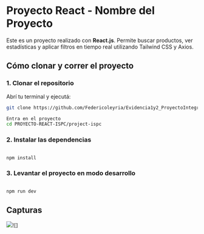 # Proyecto React - Nombre del Proyecto

Este es un proyecto realizado con **React.js**. Permite buscar productos, ver estadísticas y aplicar filtros en tiempo real utilizando Tailwind CSS y Axios.

##  Cómo clonar y correr el proyecto

### 1. Clonar el repositorio

Abrí tu terminal y ejecutá:

```bash
git clone https://github.com/Federicoleyria/Evidencia1y2_ProyectoIntegrador.git

Entra en el proyecto
cd PROYECTO-REACT-ISPC/project-ispc
```

### 2. Instalar las dependencias

```bash

npm install

```

### 3. Levantar el proyecto en modo desarrollo

```bash

npm run dev

```

## Capturas

![](https://github.com/Federicoleyria/Federicoleyria/Evidencia1y2_ProyectoIntegrador)![]